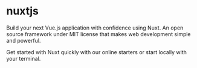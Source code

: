 # nuxtjs


Build your next Vue.js application with confidence using Nuxt. An open source framework under MIT license that makes web development simple and powerful.

Get started with Nuxt quickly with our online starters or start locally with your terminal.

